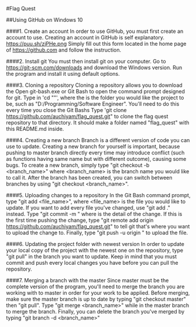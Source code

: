 #Flag Quest

##Using GitHub on Windows 10

####1. Create an account
In order to use GitHub, you must first create an account to use.  Creating an account in GitHub is self explanatory.  
https://puu.sh/zjPHe.png
Simply fill out this form located in the home page of https://github.com and follow the instruction.

####2.  Install git
You must then install git on your computer.  Go to https://git-scm.com/downloads and download the Windows version.  Run the program and install it using default options.

####3.  Cloning a repository
Cloning a repository allows you to download the 
Open git-bash.exe or Git Bash to open the command prompt designed for git.
Type in 'cd "<directory>"', where the <directory> is the folder you would like the project to be, such as "D:/Programming/Software Engineer".  You'll need to do this every time you close the Git Bashs
Type 'git clone https://github.com/auchiyam/flag_quest.git" to clone the flag quest repository to that directory.
It should make a folder named "flag_quest" with this README.md inside.

####4.  Creating a new branch
Branch is a different version of code you can use to update.  Creating a new branch for yourself is important, because pushing to master branch directly every time may introduce conflict (such as functions having same name but with different outcome), causing some bugs.
To create a new branch, simply type "git checkout -b <branch_name>" where <branch_name> is the branch name you would like to call it.  After the branch has been created, you can switch between branches by using "git checkout <branch_name>".

####5.  Uploading changes to a repository
In the Git Bash command prompt, type "git add <file_name>", where <file_name> is the file you would like to update.  If you want to add every file you've changed, use "git add ." instead.
Type "git commit -m <message>" where <message> is the detail of the change.
If this is the first time pushing the change, type "git remote add origin https://github.com/auchiyam/flag_quest.git" to tell git that's where you want to upload the change to.
Finally, type "git push -u origin <branch>" to upload the file.

####6.  Updating the project folder with newest version
In order to update your local copy of the project with the newest one on the repository, type "git pull" in the branch you want to update.
Keep in mind that you must commit and push every local changes you have before you can pull the repository.

####7.  Merging a branch with the master
Since master must be the complete version of the program, you'll need to merge the branch you are working with to master in order for your work to be applied.
Before merging, make sure the master branch is up to date by typing "git checkout master" then "git pull".
Type "git merge <branch_name>" while in the master branch to merge the branch.
Finally, you can delete the branch you've merged by typing "git branch -d <branch_name>"